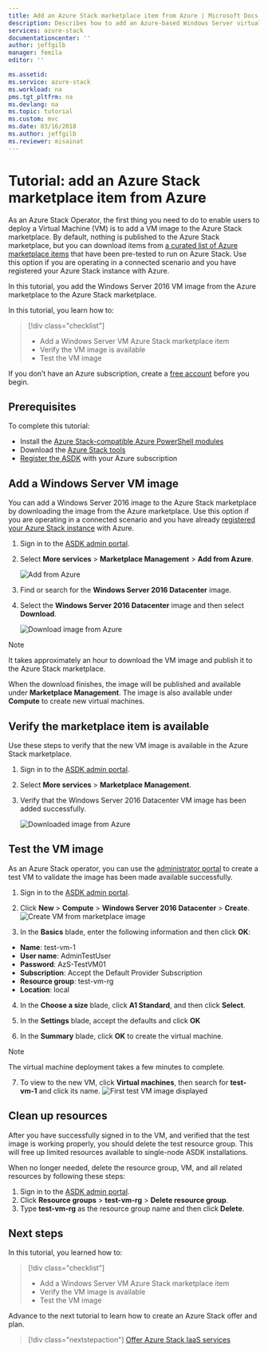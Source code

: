 ```yaml
---
title: Add an Azure Stack marketplace item from Azure | Microsoft Docs
description: Describes how to add an Azure-based Windows Server virtual machine image to the Azure Stack Marketplace.
services: azure-stack
documentationcenter: ''
author: jeffgilb
manager: femila
editor: ''

ms.assetid: 
ms.service: azure-stack
ms.workload: na
pms.tgt_pltfrm: na
ms.devlang: na
ms.topic: tutorial
ms.custom: mvc
ms.date: 03/16/2018
ms.author: jeffgilb
ms.reviewer: misainat
---
```


# Tutorial: add an Azure Stack marketplace item from Azure

As an Azure Stack Operator, the first thing you need to do to enable users to deploy a Virtual Machine (VM) is to add a VM image to the Azure Stack marketplace. By default, nothing is published to the Azure Stack marketplace, but you can download items from [a curated list of Azure marketplace items](.\.\azure-stack-marketplace-azure-items.md) that have been pre-tested to run on Azure Stack. Use this option if you are operating in a connected scenario and you have registered your Azure Stack instance with Azure.

In this tutorial, you add the Windows Server 2016 VM image from the Azure marketplace to the Azure Stack marketplace.

In this tutorial, you learn how to:

> [!div class="checklist"]
> * Add a Windows Server VM Azure Stack marketplace item
> * Verify the VM image is available 
> * Test the VM image

If you don’t have an Azure subscription, create a [free account](https://azure.microsoft.com/free/?WT.mc_id=A261C142F) before you begin.

## Prerequisites

To complete this tutorial:

- Install the [Azure Stack-compatible Azure PowerShell modules](asdk-post-deploy.md#install-azure-stack-powershell)
- Download the [Azure Stack tools](asdk-post-deploy.md#download-the-azure-stack-tools)
- [Register the ASDK](asdk-register.md) with your Azure subscription

## Add a Windows Server VM image
You can add a Windows Server 2016 image to the Azure Stack marketplace by downloading the image from the Azure marketplace. Use this option if you are operating in a connected scenario and you have already [registered your Azure Stack instance](asdk-register.md) with Azure.

1. Sign in to the [ASDK admin portal](https://adminportal.local.azurestack.external).

2. Select **More services** > **Marketplace Management** > **Add from Azure**. 

   ![Add from Azure](media/asdk-marketplace-item/azs-marketplace.png)

3. Find or search for the **Windows Server 2016 Datacenter** image.

4. Select the **Windows Server 2016 Datacenter** image and then select **Download**.

   ![Download image from Azure](media/asdk-marketplace-item/azure-marketplace-ws2016.png)


> [!NOTE]
> It takes approximately an hour to download the VM image and publish it to the Azure Stack marketplace. 

When the download finishes, the image will be published and available under **Marketplace Management**. The image is also available under **Compute** to create new virtual machines.

## Verify the marketplace item is available
Use these steps to verify that the new VM image is available in the Azure Stack marketplace.

1. Sign in to the [ASDK admin portal](https://adminportal.local.azurestack.external).

2. Select **More services** > **Marketplace Management**. 

3. Verify that the Windows Server 2016 Datacenter VM image has been added successfully.

   ![Downloaded image from Azure](media/asdk-marketplace-item/azs-marketplace-ws2016.png)

## Test the VM image
As an Azure Stack operator, you can use the [administrator portal](https://adminportal.local.azurestack.external) to create a test VM to validate the image has been made available successfully. 

1. Sign in to the [ASDK admin portal](https://adminportal.local.azurestack.external).

2. Click **New** > **Compute** > **Windows Server 2016 Datacenter** > **Create**.  
 ![Create VM from marketplace image](media/asdk-marketplace-item/new-compute.png)

3. In the **Basics** blade, enter the following information and then click **OK**:
  - **Name**: test-vm-1
  - **User name**: AdminTestUser
  - **Password**: AzS-TestVM01
  - **Subscription**: Accept the Default Provider Subscription
  - **Resource group**: test-vm-rg
  - **Location**: local

4. In the **Choose a size** blade, click **A1 Standard**, and then click **Select**.  

5. In the **Settings** blade, accept the defaults and click **OK**

6. In the **Summary** blade, click **OK** to create the virtual machine.  
> [!NOTE]
> The virtual machine deployment takes a few minutes to complete.

7. To view to the new VM, click **Virtual machines**, then search for **test-vm-1** and click its name.
    ![First test VM image displayed](media/asdk-marketplace-item/first-test-vm.png)

## Clean up resources
After you have successfully signed in to the VM, and verified that the test image is working properly, you should delete the test resource group. This will free up limited resources available to single-node ASDK installations.

When no longer needed, delete the resource group, VM, and all related resources by following these steps:

1. Sign in to the [ASDK admin portal](https://adminportal.local.azurestack.external).
2. Click **Resource groups** > **test-vm-rg** > **Delete resource group**.
3. Type **test-vm-rg** as the resource group name and then click **Delete**.

## Next steps

In this tutorial, you learned how to:

> [!div class="checklist"]
> * Add a Windows Server VM Azure Stack marketplace item
> * Verify the VM image is available 
> * Test the VM image

Advance to the next tutorial to learn how to create an Azure Stack offer and plan.

> [!div class="nextstepaction"]
> [Offer Azure Stack IaaS services](asdk-offer-services.md)